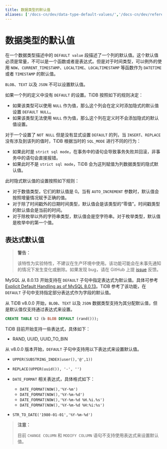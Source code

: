 ```yaml
---
title: 数据类型的默认值
aliases: ['/docs-cn/dev/data-type-default-values/','/docs-cn/dev/reference/sql/data-types/default-values/']
---
```


# 数据类型的默认值

在一个数据类型描述中的 `DEFAULT value` 段描述了一个列的默认值。这个默认值必须是常量，不可以是一个函数或者是表达式。但是对于时间类型，可以例外的使用 `NOW`、`CURRENT_TIMESTAMP`、`LOCALTIME`、`LOCALTIMESTAMP` 等函数作为 `DATETIME` 或者 `TIMESTAMP` 的默认值。

`BLOB`、`TEXT` 以及 `JSON` 不可以设置默认值。

如果一个列的定义中没有 `DEFAULT` 的设置。TiDB 按照如下的规则决定：

* 如果该类型可以使用 `NULL` 作为值，那么这个列会在定义时添加隐式的默认值设置 `DEFAULT NULL`。
* 如果该类型无法使用 `NULL` 作为值，那么这个列在定义时不会添加隐式的默认值设置。

对于一个设置了 `NOT NULL` 但是没有显式设置 `DEFAULT` 的列，当 `INSERT`、`REPLACE` 没有涉及到该列的值时，TiDB 根据当时的 `SQL_MODE` 进行不同的行为：

* 如果此时是 `strict sql mode`，在事务中的语句会导致事务失败并回滚，非事务中的语句会直接报错。
* 如果此时不是 `strict sql mode`，TiDB 会为这列赋值为列数据类型的隐式默认值。

此时隐式默认值的设置按照如下规则：

* 对于数值类型，它们的默认值是 0。当有 `AUTO_INCREMENT` 参数时，默认值会按照增量情况赋予正确的值。
* 对于除了时间戳外的日期时间类型，默认值会是该类型的“零值”。时间戳类型的默认值会是当前的时间。
* 对于除枚举以外的字符串类型，默认值会是空字符串。对于枚举类型，默认值是枚举中的第一个值。

## 表达式默认值

> **警告：**
>
> 该特性为实验特性，不建议在生产环境中使用。该功能可能会在未事先通知的情况下发生变化或删除。如果发现 bug，请在 GitHub 上提 [issue](https://github.com/pingcap/tidb/issues) 反馈。

MySQL 从 8.0.13 开始支持在 `DEFAULT` 子句中指定表达式为默认值。具体可参考 [Explicit Default Handling as of MySQL 8.0.13](https://dev.mysql.com/doc/refman/8.0/en/data-type-defaults.html#data-type-defaults-explicit)。TiDB 参考了该功能，在 `DEFAULT` 子句中支持指定部分表达式作为字段的默认值。

从 TiDB v8.0.0 开始，`BLOB`、`TEXT` 以及 `JSON` 数据类型支持为其分配默认值，但是默认值仅支持通过表达式来设置。

```sql
CREATE TABLE t2 (b BLOB DEFAULT (rand()));
```

TiDB 目前开始支持一些表达式，具体如下：

* RAND, UUID, UUID_TO_BIN

从 v8.0.0 版本开始，`DEFAULT` 子句中支持用以下表达式来设置默认值。

* `UPPER(SUBSTRING_INDEX(user(),'@',1))`

* `REPLACE(UPPER(uuid()), '-', '')`

* `DATE_FORMAT` 相关表达式，具体格式如下：

    * `DATE_FORMAT(NOW(),'%Y-%m')`
    * `DATE_FORMAT(NOW(),'%Y-%m-%d')`
    * `DATE_FORMAT(NOW(),'%Y-%m-%d %H.%i.%s')`
    * `DATE_FORMAT(NOW(),'%Y-%m-%d %H:%i:%s')`

* `STR_TO_DATE('1980-01-01','%Y-%m-%d')`

> **注意：**
>
> 目前 `CHANGE COLUMN` 和 `MODIFY COLUMN` 语句不支持使用表达式来设置默认值。
